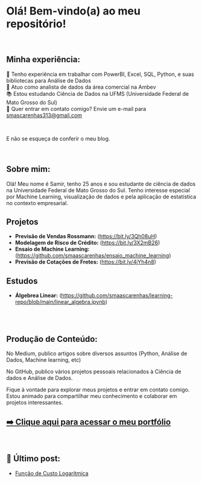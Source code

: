 # Olá! Bem-vindo(a) ao meu repositório!
<br>

## Minha experiência:

🎯 Tenho experiência em trabalhar com PowerBI, Excel, SQL, Python, e suas bibliotecas para Análise de Dados <br>
🎲 Atuo como  analista de dados da área comercial na Ambev <br>
📚 Estou estudando Ciência de Dados na UFMS (Universidade Federal de Mato Grosso do Sul) <br>
📧 Quer entrar em contato comigo? Envie um e-mail para smascarenhas313@gmail.com <br>

<br>

E não se esqueça de conferir o meu blog.

<br>

## Sobre mim:

Olá! Meu nome é Samir, tenho 25 anos e sou estudante de ciência de dados na Universidade Federal de Mato Grosso do Sul. Tenho interesse especial por Machine Learning, visualização de dados e pela aplicação de estatística no contexto empresarial.   <br>


## Projetos

- **Previsão de Vendas Rossmann:** (https://bit.ly/3Qh08uH) 
- **Modelagem de Risco de Crédito:** (https://bit.ly/3X2mB26)
- **Ensaio de Machine Learning:** (https://github.com/smaascarenhas/ensaio_machine_learning)
- **Previsão de Cotações de Fretes:** (https://bit.ly/4jYh4n8)

## Estudos

- **Álgebrea Linear:** (https://github.com/smaascarenhas/learning-repo/blob/main/linear_algebra.ipynb)

<br>

<br>

## Produção de Conteúdo:

No Medium, publico artigos sobre diversos assuntos (Python, Análise de Dados, Machine learning, etc)


No GitHub, publico vários projetos pessoais relacionados à Ciência de dados e Análise de Dados.
<br>

Fique à vontade para explorar meus projetos e entrar em contato comigo. Estou animado para compartilhar meu conhecimento e colaborar em projetos interessantes.

    
    
<!-- Portfolio -->
## [➡️ Clique aqui para acessar o meu portfólio](https://smaascarenhas.github.io/samir/)

<div><br/>

## 📌 Último post:
- [Função de Custo Logarítmica](https://medium.com/@smascarenhas313/fun%C3%A7%C3%A3o-de-custo-logar%C3%ADtmica-c5fd303ec8ca)<br/>
    

